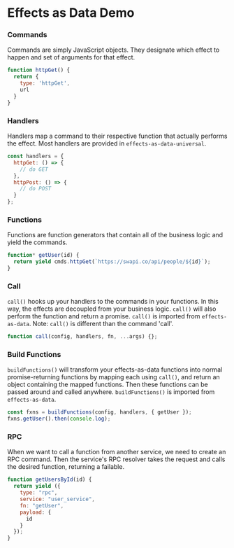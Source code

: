 # Effects as Data Demo

### Commands
Commands are simply JavaScript objects.  They designate which effect to happen
and set of arguments for that effect.
```js
function httpGet() {
  return {
    type: 'httpGet',
    url
  }
}
```

### Handlers
Handlers map a command to their respective function that actually
performs the effect. Most handlers are provided in `effects-as-data-universal`.
```js
const handlers = {
  httpGet: () => {
    // do GET
  },
  httpPost: () => {
    // do POST
  }
};
```

### Functions
Functions are function generators that contain all of the business logic and yield the commands.
```js
function* getUser(id) {
  return yield cmds.httpGet(`https://swapi.co/api/people/${id}`);
}
```

### Call
`call()` hooks up your handlers to the commands in your functions. In this way,
the effects are decoupled from your business logic. `call()` will
also perform the function and return a promise.
`call()` is imported from `effects-as-data`. Note: `call()` is different than the command 'call'.
```js
function call(config, handlers, fn, ...args) {};
```

### Build Functions
`buildFunctions()` will transform your effects-as-data functions into normal
promise-returning functions by mapping each using `call()`, and return
an object containing the mapped functions. Then these functions can be passed
around and called anywhere. `buildFunctions()` is imported from `effects-as-data`.
```js
const fxns = buildFunctions(config, handlers, { getUser });
fxns.getUser().then(console.log);
```

### RPC
When we want to call a function from another service, we need to create an
RPC command.  Then the service's RPC resolver takes the request and calls
the desired function, returning a failable.
```js
function getUsersById(id) {
  return yield ({
    type: "rpc",
    service: "user_service",
    fn: "getUser",
    payload: {
      id
    }
  });
}
```
